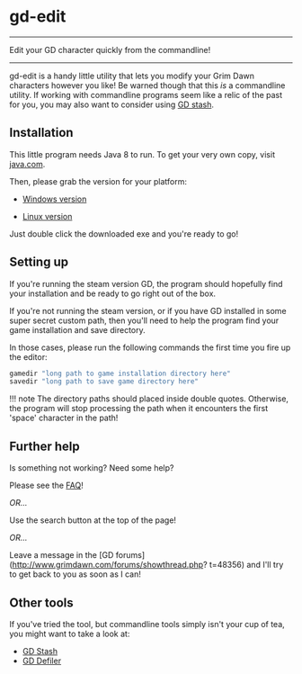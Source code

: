 # gd-edit

---

Edit your GD character quickly from the commandline!

---

gd-edit is a handy little utility that lets you modify your Grim Dawn
characters however you like! Be warned though that this *is* a commandline
utility. If working with commandline programs seem like a relic of the past for
you, you may also want to consider using [GD
stash](http://www.grimdawn.com/forums/showthread.php?t=23414).

## Installation
This little program needs Java 8 to run. To get your very own copy, visit
[java.com](https://java.com/download/).

Then, please grab the version for your platform:

- [Windows version](http://tiny.cc/gdedexe)

- [Linux version](http://tiny.cc/gdednixbin)

Just double click the downloaded exe and you're ready to go!

## Setting up
If you're running the steam version GD, the program should hopefully find your
installation and be ready to go right out of the box.

If you're not running the steam version, or if you have GD installed in some
super secret custom path, then you'll need to help the program find your game
installation and save directory.

In those cases, please run the following commands the first time you fire up
the editor:

```sh
gamedir "long path to game installation directory here"
savedir "long path to save game directory here"
```

!!! note
    The directory paths should placed inside double quotes. Otherwise, the program
    will stop processing the path when it encounters the first 'space' character in
    the path!

## Further help
Is something not working? Need some help?

Please see the [FAQ](faq.md)!

*OR...*

Use the search button at the top of the page!

*OR...*

Leave a message in the [GD forums](http://www.grimdawn.com/forums/showthread.php?
t=48356) and I'll try to get back to you as soon as I can!

## Other tools
If you've tried the tool, but commandline tools simply isn't your cup of tea,
you might want to take a look at:

- [GD Stash](http://www.grimdawn.com/forums/showthread.php?t=23414)
- [GD Defiler](http://www.grimdawn.com/forums/showthread.php?t=9343)
